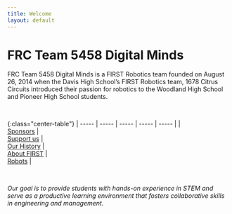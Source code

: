 ```yaml
---
title: Welcome
layout: default
---
```


# FRC Team 5458 Digital Minds

FRC Team 5458 Digital Minds is a FIRST Robotics team founded on August 26, 2014 when the Davis High School’s FIRST Robotics team, 1678 Citrus Circuits introduced their passion for robotics to the Woodland High School and Pioneer High School students.

<br>

{:class="center-table"}
| ----- | ----- | ----- | ----- | ----- |
| <a href="/sponsors/"><i class="fas fa-hands-helping" style="font-size: 3rem;"></i><br>Sponsors</a> | <a href="/support/"><a href="{{site.baseurl}}/support/"><i class="fas fa-hand-holding-usd" style="font-size: 3rem;"></i><br>Support us</a> | <a href="/history/"><i class="fa fa-history" style="font-size: 3rem;"></i><br>Our History</a> | <a href="/about-first/"><i class="fas fa-shapes" style="font-size: 3rem;"></i><br>About FIRST</a> | <a href="/robots/"><i class="fas fa-robot" style="font-size: 3rem;"></i><br>Robots</a> |

<br>

*Our goal is to provide students with hands-on experience in STEM and serve as a productive learning environment that fosters collaborative skills in engineering and management.*